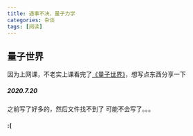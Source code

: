 ```yaml
---
title: 遇事不决，量子力学
categories: 杂谈
tags: [阅读]
---
```


## 量子世界

因为上网课，不老实上课看完了[《量子世界》](https://baike.baidu.com/item/%E9%87%8F%E5%AD%90%E4%B8%96%E7%95%8C)，想写点东西分享一下

##### 2020.7.20
之前写了好多的，然后文件找不到了
可能不会写了。。。
#### :(